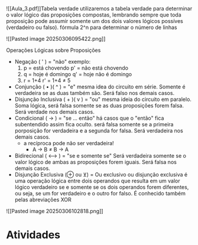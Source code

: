 ![[Aula_3.pdf]]Tabela verdade
utilizaremos a tabela verdade para determinar o valor lógico das proposições compostas, lembrando sempre que toda proposição pode assumir somente um dos dois valores lógicos possíves (verdadeiro ou falso).
fórmula 2^n para determinar o número de linhas

![[Pasted image 20250306095422.png]]

Operações Lógicas sobre Proposições
- Negação ( ' ) = "não"
	exemplo:
	1) p = está chovendo
	   p' = não está chovendo
	2) q = hoje é domingo
	   q' = hoje não é domingo
	3) r = 1+4
	   r' = 1+4 ≠ 5
- Conjunção ( • )( ^ ) = "e"
	mesma idea do circuito em série. Somente é verdadeira se as duas também são. Será falso nos demais casos.
- Disjunção Inclusiva ( + )( v ) = "ou"
	mesma ideia do circuito em paralelo. Soma lógica, será falsa somente se as duas proposições forem falsa. Será verdade nos demais casos.
- Condicional ( → ) = "se ... então"
	há casos que o "então" fica subentendido assim fica oculto.
	será falsa somente se a primeira porposição for verdadeira e a segunda for falsa. Será verdadeira nos demais casos.
	- a recíproca pode não ser verdadeira!
		-  A →  B ≠ B → A
- Bidirecional ( ⟷ ) = "se e somente se"
	Será verdadeira somente se o valor lógico de ambas as proposições forem iguais. Será falsa nos demais casos.
- Disjunção Exclusiva (⊕ ou ⊻) = 
	Ou exclusivo ou disjunção exclusiva é uma operação lógica entre dois operandos que resulta em um valor lógico verdadeiro se e somente se os dois operandos forem diferentes, ou seja, se um for verdadeiro e o outro for falso. É conhecido também pelas abreviações XOR

![[Pasted image 20250306102818.png]]
# Atividades
